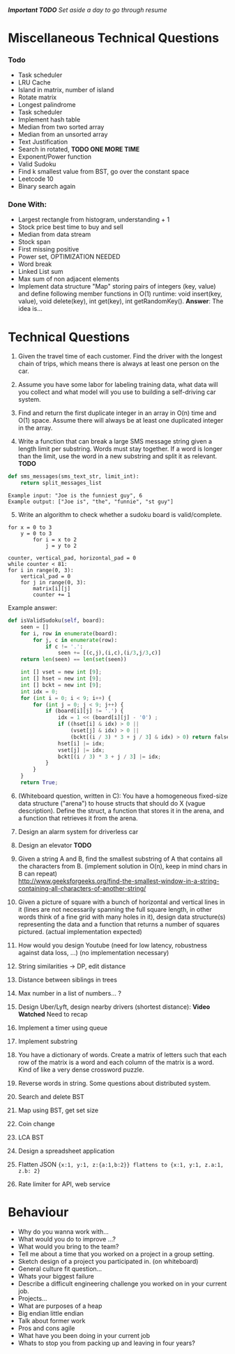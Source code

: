 ###### **Important TODO** Set aside a day to go through resume
# Miscellaneous Technical Questions
### Todo
- Task scheduler
- LRU Cache
- Island in matrix, number of island
- Rotate matrix
- Longest palindrome
- Task scheduler
- Implement hash table
- Median from two sorted array
- Median from an unsorted array
- Text Justification
- Search in rotated, **TODO ONE MORE TIME**
- Exponent/Power function
- Valid Sudoku
- Find k smallest value from BST, go over the constant space
- Leetcode 10
- Binary search again

### Done With:
- Largest rectangle from histogram, understanding + 1
- Stock price best time to buy and sell
- Median from data stream
- Stock span
- First missing positive
- Power set, OPTIMIZATION NEEDED
- Word break
- Linked List sum
- Max sum of non adjacent elements
- Implement data structure "Map" storing pairs of integers (key, value) and define following member functions in O(1) runtime: void insert(key, value), void delete(key), int get(key), int getRandomKey(). 
**Answer**: The idea is...
 
# Technical Questions
1) Given the travel time of each customer. Find the driver with the longest chain of trips, which means there is always at least one person on the car.  

2) Assume you have some labor for labeling training data, what data will you collect and what model will you use to building a self-driving car system.  

3) Find and return the first duplicate integer in an array in O(n) time and O(1) space. Assume there will always be at least one duplicated integer in the array. 
4) Write a function that can break a large SMS message string given a length limit per substring. Words must stay together. If a word is longer than the limit, use the word in a new substring and split it as relevant.
**TODO**
```python
def sms_messages(sms_text_str, limit_int):
    return split_messages_list
```
```
Example input: "Joe is the funniest guy", 6
Example output: ["Joe is", "the", "funnie", "st guy"]
```

5) Write an algorithm to check whether a sudoku board is valid/complete.  
```
for x = 0 to 3
	y = 0 to 3
		for i = x to 2
			j = y to 2

counter, vertical_pad, horizontal_pad = 0
while counter < 81:
for i in range(0, 3):
	vertical_pad = 0
	for j in range(0, 3):
		matrix[i][j]
		counter += 1
```
Example answer:
```python
def isValidSudoku(self, board):
    seen = []
    for i, row in enumerate(board):
        for j, c in enumerate(row):
            if c != '.':
                seen += [(c,j),(i,c),(i/3,j/3,c)]
    return len(seen) == len(set(seen))

    int [] vset = new int [9];
    int [] hset = new int [9];
    int [] bckt = new int [9];
    int idx = 0;
    for (int i = 0; i < 9; i++) {
        for (int j = 0; j < 9; j++) {
            if (board[i][j] != '.') {
                idx = 1 << (board[i][j] - '0') ;
                if ((hset[i] & idx) > 0 ||
                    (vset[j] & idx) > 0 ||
                    (bckt[(i / 3) * 3 + j / 3] & idx) > 0) return false;
                hset[i] |= idx;
                vset[j] |= idx;
                bckt[(i / 3) * 3 + j / 3] |= idx;
            }
        }
    }
    return True;
```

6) (Whiteboard question, written in C): You have a homogeneous fixed-size data structure ("arena") to house structs that should do X (vague description). Define the struct, a function that stores it in the arena, and a function that retrieves it from the arena.  

7) Design an alarm system for driverless car

8) Design an elevator **TODO**

9) Given a string A and B, find the smallest substring of A that contains all the characters from B. (implement solution in O(n), keep in mind chars in B can repeat)  
http://www.geeksforgeeks.org/find-the-smallest-window-in-a-string-containing-all-characters-of-another-string/

10) Given a picture of square with a bunch of horizontal and vertical lines in it (lines are not necessarily spanning the full square length, in other words think of a fine grid with many holes in it), design data structure(s) representing the data and a function that returns a number of squares pictured. (actual implementation expected)  

11) How would you design Youtube (need for low latency, robustness against data loss, ...) (no implementation necessary)  

12) String similarities -> DP, edit distance

13) Distance between siblings in trees

14) Max number in a list of numbers... ?

15) Design Uber/Lyft, design nearby drivers (shortest distance): **Video Watched** Need to recap

16) Implement a timer using queue

17) Implement substring

18) You have a dictionary of words. Create a matrix of letters such that each row of the matrix is a word and each column of the matrix is a word. Kind of like a very dense crossword puzzle.  

19) Reverse words in string. Some questions about distributed system.  

20) Search and delete BST

21) Map using BST, get set size

22) Coin change

23) LCA BST

24) Design a spreadsheet application

25) Flatten JSON `{x:1, y:1, z:{a:1,b:2}} flattens to {x:1, y:1, z.a:1, z.b: 2}`

26) Rate limiter for API, web service

# Behaviour
- Why do you wanna work with...
- What would you do to improve ...?
- What would you bring to the team?
- Tell me about a time that you worked on a project in a group setting.
- Sketch design of a project you participated in. (on whiteboard)
- General culture fit question...
- Whats your biggest failure
- Describe a difficult engineering challenge you worked on in your current job.
- Projects...
- What are purposes of a heap
- Big endian little endian
- Talk about former work
- Pros and cons agile
- What have you been doing in your current job
- Whats to stop you from packing up and leaving in four years?
